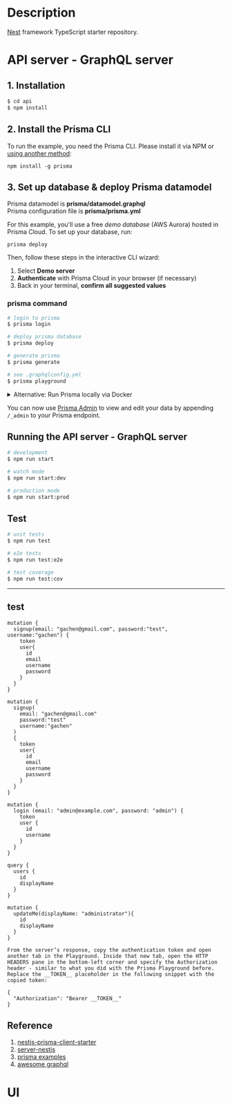 
# Description

[Nest](https://github.com/nestjs/nest) framework TypeScript starter repository.

# API server -  GraphQL server

## 1. Installation

```bash
$ cd api
$ npm install
```

## 2. Install the Prisma CLI

To run the example, you need the Prisma CLI. Please install it via NPM or [using another method](https://www.prisma.io/docs/prisma-cli-and-configuration/using-the-prisma-cli-alx4/#installation):

```
npm install -g prisma
```

## 3. Set up database & deploy Prisma datamodel

Prisma datamodel is **prisma/datamodel.graphql**  
Prisma configuration file is **prisma/prisma.yml**

For this example, you'll use a free _demo database_ (AWS Aurora) hosted in Prisma Cloud. To set up your database, run:

```
prisma deploy
```

Then, follow these steps in the interactive CLI wizard:

1. Select **Demo server**
1. **Authenticate** with Prisma Cloud in your browser (if necessary)
1. Back in your terminal, **confirm all suggested values**



### prisma command

```bash
# login to prisma
$ prisma login

# deploy prisma database
$ prisma deploy

# generate prisma
$ prisma generate

# see .graphqlconfig.yml
$ prisma playground
```

<details>
 <summary>Alternative: Run Prisma locally via Docker</summary>

1. Ensure you have Docker installed on your machine. If not, you can get it from [here](https://store.docker.com/search?offering=community&type=edition).
1. Create `docker-compose.yml` for MySQL (see [here](https://www.prisma.io/docs/prisma-server/database-connector-POSTGRES-jgfr/) for Postgres):
    ```yml
    version: '3'
    services:
      prisma:
        image: prismagraphql/prisma:1.29
        restart: always
        ports:
        - "4466:4466"
        environment:
          PRISMA_CONFIG: |
            port: 4466
            databases:
              default:
                connector: mysql
                host: mysql
                port: 3306
                user: root
                password: prisma
                migrations: true
      mysql:
        image: mysql:5.7
        restart: always
        environment:
          MYSQL_ROOT_PASSWORD: prisma
        volumes:
          - mysql:/var/lib/mysql
    volumes:
      mysql:
    ```
1. Run `docker-compose up -d`
1. Set the `endpoint` in `prisma.yml` to `http://localhost:4466`
1. Run `prisma deploy`

</details>

You can now use [Prisma Admin](https://www.prisma.io/docs/prisma-admin/overview-el3e/) to view and edit your data by appending `/_admin` to your Prisma endpoint.

## Running the API server -  GraphQL server

```bash
# development
$ npm run start

# watch mode
$ npm run start:dev

# production mode
$ npm run start:prod
```

## Test

```bash
# unit tests
$ npm run test

# e2e tests
$ npm run test:e2e

# test coverage
$ npm run test:cov
```
-------------------------------

## test

```
mutation {
  signup(email: "gachen@gmail.com", password:"test", username:"gachen") {
    token
    user{
      id
      email
      username
      password
    }
  }
}

mutation {
  signup(
    email: "gachen@gmail.com"
    password:"test"
    username:"gachen"
  )
  {
    token
    user{
      id
      email
      username
      password
    }
  }
}

mutation {
  login (email: "admin@example.com", password: "admin") {
    token
    user {
      id
      username
    }
  }
}

query {
  users {
    id
    displayName
  }
}

mutation {
  updateMe(displayName: "administrator"){
    id
    displayName
  }
}

From the server’s response, copy the authentication token and open another tab in the Playground. Inside that new tab, open the HTTP HEADERS pane in the bottom-left corner and specify the Authorization header - similar to what you did with the Prisma Playground before. Replace the __TOKEN__ placeholder in the following snippet with the copied token:

{
  "Authorization": "Bearer __TOKEN__"
}

```

## Reference
1. [nestjs-prisma-client-starter](https://github.com/fivethree-team/nestjs-prisma-client-starter)
2. [server-nestjs](https://github.com/awesome-graphql-space/server-nestjs)
3. [prisma examples](https://github.com/prisma/prisma-examples/tree/master/typescript/graphql-auth)
4. [awesome graphql](https://github.com/chentsulin/awesome-graphql)

# UI
